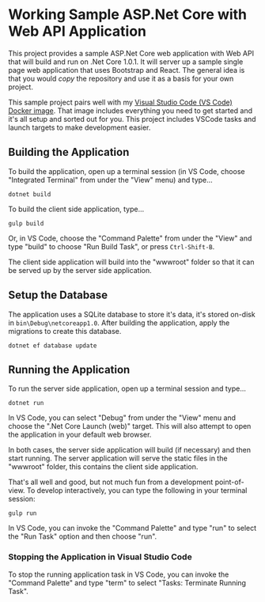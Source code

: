 # Working Sample ASP.Net Core with Web API Application

This project provides a sample ASP.Net Core web application with Web API that
will build and run on .Net Core 1.0.1. It will server up a sample single page
web application that uses Bootstrap and React. The general idea is that you 
would *copy* the repository and use it as a basis for your own project.

This sample project pairs well with my [Visual Studio Code (VS Code) Docker 
image](https://github.com/cmiles74/docker-vscode). That image includes
everything you need to get started and it's all setup and sorted out for you.
This project includes VSCode tasks and launch targets to make development
easier.

## Building the Application

To build the application, open up a terminal session (in VS Code, choose 
"Integrated Terminal" from under the "View" menu) and type...

    dotnet build

To build the client side application, type...

    gulp build

Or, in VS Code, choose the "Command Palette" from under the "View" and type 
"build" to choose "Run Build Task", or press `Ctrl-Shift-B`.

The client side application will build into the "wwwroot" folder so that it
can be served up by the server side application.

## Setup the Database

The application uses a SQLite database to store it's data, it's stored on-disk
in `bin\Debug\netcoreapp1.0`. After building the application, apply the
migrations to create this database.

    dotnet ef database update
    
## Running the Application

To run the server side application, open up a terminal session and type...

    dotnet run

In VS Code, you can select "Debug" from under the "View" menu and choose the
".Net Core Launch (web)" target. This will also attempt to open the application
in your default web browser.

In both cases, the server side application will build (if necessary) and then
start running. The server application will serve the static files in the
"wwwroot" folder, this contains the client side application.

That's all well and good, but not much fun from a development point-of-view.
To develop interactively, you can type the following in your terminal session:

    gulp run

In VS Code, you can invoke the "Command Palette" and type "run" to select the
"Run Task" option and then choose "run".

### Stopping the Application in Visual Studio Code

To stop the running application task in VS Code, you can invoke the "Command
Palette" and type "term" to select "Tasks: Terminate Running Task".

